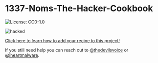 # 1337-Noms-The-Hacker-Cookbook

[![License: CC0-1.0](https://img.shields.io/badge/License-CC0%201.0-lightgrey.svg)](http://creativecommons.org/publicdomain/zero/1.0/)

![hacked](https://github.com/hotpeppersec/1337-Noms-The-Hacker-Cookbook/blob/master/recipes/images/hacked.jpg)

[Click here to learn how to add your recipe to this project!](https://github.com/hotpeppersec/1337-Noms-The-Hacker-Cookbook/blob/master/CONTRIBUTING.rst)

If you still need help you can reach out to [@thedevilsvoice](https://twitter.com/thedevilsvoice) or [@iheartmalware](https://twitter.com/iheartmalware).

